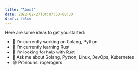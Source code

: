 ```yaml
---
title: "About"
date: 2022-02-27T00:07:53+08:00
draft: false
---
```


Here are some ideas to get you started:

- 🔭 I’m currently working on Golang, Python
- 🌱 I’m currently learning Rust
- 🤔 I’m looking for help with Rust
- 💬 Ask me about Golang, Python, Linux, DevOps, Kubernetes
- 😄 Pronouns: rogerogers
